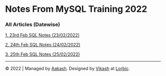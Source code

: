 # Notes From MySQL Training 2022


### All Articles (Datewise)

[1. 23rd Feb SQL Notes (23/02/2022)](./23-02-2022)  

[2. 24th Feb SQL Notes (24/02/2022)](./24-02-2022)  

[3. 25th Feb SQL Notes (25/02/2022)](./25-02-2022)  
  


---  
&copy; 2022 | Managed by [Aakash](https://github.com/ak4shp).
Designed by [Vikash](https://github.com/vk4s) at [Lorbic](https://www.lorbic.com).

